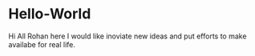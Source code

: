 # Hello-World
Hi All
Rohan here I would like inoviate new ideas and put efforts to make availabe for real life.
